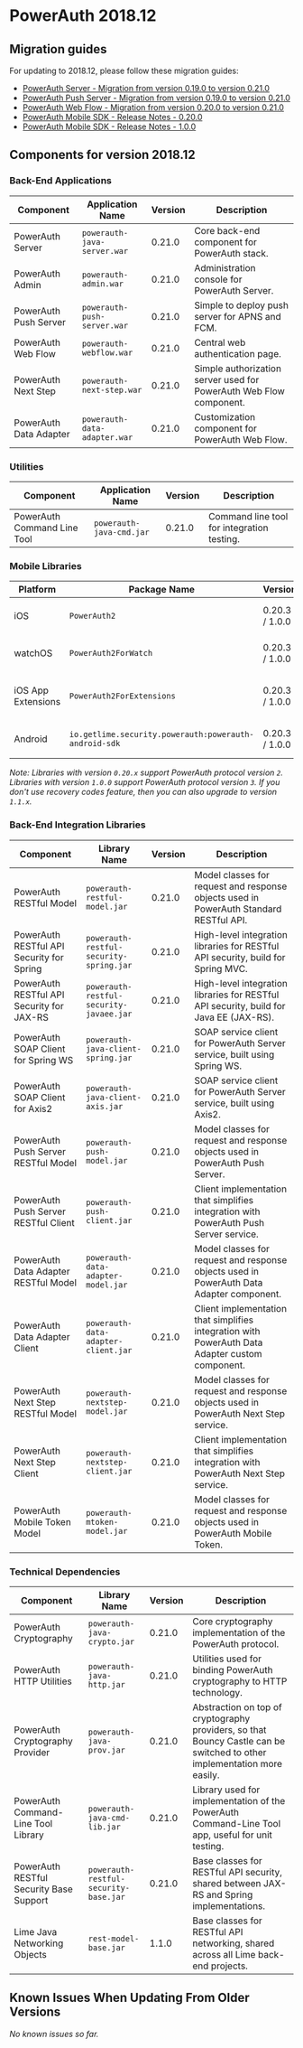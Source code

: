 # PowerAuth 2018.12

## Migration guides

For updating to 2018.12, please follow these migration guides:

- [PowerAuth Server - Migration from version 0.19.0 to version 0.21.0](https://github.com/wultra/powerauth-server/blob/develop/docs/PowerAuth-Server-0.21.0.md)
- [PowerAuth Push Server - Migration from version 0.19.0 to version 0.21.0](https://github.com/wultra/powerauth-push-server/blob/develop/docs/PowerAuth-Push-Server-0.21.0.md)
- [PowerAuth Web Flow - Migration from version 0.20.0 to version 0.21.0](https://github.com/wultra/powerauth-webflow/blob/develop/docs/Web-Flow-0.21.0.md)
- [PowerAuth Mobile SDK - Release Notes - 0.20.0](https://github.com/wultra/powerauth-mobile-sdk/releases/tag/0.20.0)
- [PowerAuth Mobile SDK - Release Notes - 1.0.0](https://github.com/wultra/powerauth-mobile-sdk/releases/tag/1.0.0)

## Components for version 2018.12

### Back-End Applications

| Component | Application Name | Version | Description |
|---|---|---|---|
| PowerAuth Server | `powerauth-java-server.war` | 0.21.0 | Core back-end component for PowerAuth stack. |
| PowerAuth Admin | `powerauth-admin.war` | 0.21.0 | Administration console for PowerAuth Server. |
| PowerAuth Push Server | `powerauth-push-server.war` | 0.21.0 | Simple to deploy push server for APNS and FCM. |
| PowerAuth Web Flow | `powerauth-webflow.war` | 0.21.0 | Central web authentication page. |
| PowerAuth Next Step | `powerauth-next-step.war` | 0.21.0 | Simple authorization server used for PowerAuth Web Flow component. |
| PowerAuth Data Adapter | `powerauth-data-adapter.war` | 0.21.0 | Customization component for PowerAuth Web Flow. |

### Utilities

| Component | Application Name | Version | Description |
|---|---|---|---|
| PowerAuth Command Line Tool | `powerauth-java-cmd.jar` | 0.21.0 | Command line tool for integration testing. |

### Mobile Libraries

| Platform | Package Name | Version | Description |
|---|---|---|---|
| iOS | `PowerAuth2` | 0.20.3 / 1.0.0 | A client library for iOS. |
| watchOS | `PowerAuth2ForWatch` | 0.20.3 / 1.0.0 | A limited library for watchOS. |
| iOS App Extensions | `PowerAuth2ForExtensions` | 0.20.3 / 1.0.0 | A limited library for iOS App Extensions. |
| Android | `io.getlime.security.powerauth:powerauth-android-sdk` | 0.20.3 / 1.0.0 | A client library for Android. |

_Note: Libraries with version `0.20.x` support PowerAuth protocol version `2`. Libraries with version `1.0.0` support PowerAuth protocol version `3`. If you don't use recovery codes feature, then you can also upgrade to version `1.1.x`._ 

### Back-End Integration Libraries

| Component | Library Name |  Version | Description |
|---|---|---|---|
| PowerAuth RESTful Model | `powerauth-restful-model.jar` | 0.21.0 | Model classes for request and response objects used in PowerAuth Standard RESTful API. |
| PowerAuth RESTful API Security for Spring | `powerauth-restful-security-spring.jar` | 0.21.0 | High-level integration libraries for RESTful API security, build for Spring MVC. |
| PowerAuth RESTful API Security for JAX-RS | `powerauth-restful-security-javaee.jar` | 0.21.0 | High-level integration libraries for RESTful API security, build for Java EE (JAX-RS). |
| PowerAuth SOAP Client for Spring WS | `powerauth-java-client-spring.jar` | 0.21.0 | SOAP service client for PowerAuth Server service, built using Spring WS. |
| PowerAuth SOAP Client for Axis2 | `powerauth-java-client-axis.jar` | 0.21.0 | SOAP service client for PowerAuth Server service, built using Axis2. |
| PowerAuth Push Server RESTful Model | `powerauth-push-model.jar` | 0.21.0 | Model classes for request and response objects used in PowerAuth Push Server. |
| PowerAuth Push Server RESTful Client | `powerauth-push-client.jar` | 0.21.0 | Client implementation that simplifies integration with PowerAuth Push Server service. |
| PowerAuth Data Adapter RESTful Model | `powerauth-data-adapter-model.jar` | 0.21.0 | Model classes for request and response objects used in PowerAuth Data Adapter component. |
| PowerAuth Data Adapter Client | `powerauth-data-adapter-client.jar` | 0.21.0 | Client implementation that simplifies integration with PowerAuth Data Adapter custom component. |
| PowerAuth Next Step RESTful Model | `powerauth-nextstep-model.jar` | 0.21.0 | Model classes for request and response objects used in PowerAuth Next Step service. |
| PowerAuth Next Step Client | `powerauth-nextstep-client.jar` | 0.21.0 | Client implementation that simplifies integration with PowerAuth Next Step service. |
| PowerAuth Mobile Token Model | `powerauth-mtoken-model.jar` | 0.21.0 | Model classes for request and response objects used in PowerAuth Mobile Token. |

### Technical Dependencies

| Component | Library Name | Version | Description |
|---|---|---|---|
| PowerAuth Cryptography | `powerauth-java-crypto.jar` | 0.21.0 | Core cryptography implementation of the PowerAuth protocol. |
| PowerAuth HTTP Utilities | `powerauth-java-http.jar` | 0.21.0 | Utilities used for binding PowerAuth cryptography to HTTP technology. |
| PowerAuth Cryptography Provider | `powerauth-java-prov.jar` | 0.21.0 | Abstraction on top of cryptography providers, so that Bouncy Castle can be switched to other implementation more easily. |
| PowerAuth Command-Line Tool Library | `powerauth-java-cmd-lib.jar` | 0.21.0 | Library used for implementation of the PowerAuth Command-Line Tool app, useful for unit testing. |
| PowerAuth RESTful Security Base Support | `powerauth-restful-security-base.jar` | 0.21.0 | Base classes for RESTful API security, shared between JAX-RS and Spring implementations. |
| Lime Java Networking Objects | `rest-model-base.jar` | 1.1.0 | Base classes for RESTful API networking, shared across all Lime back-end projects. |

## Known Issues When Updating From Older Versions

_No known issues so far._